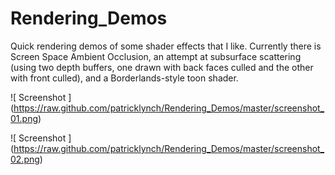 Rendering_Demos
===============

Quick rendering demos of some shader effects that I like.  Currently there is Screen Space Ambient Occlusion, an attempt at subsurface scattering (using two depth buffers, one drawn with back faces culled and the other with front culled), and a Borderlands-style toon shader.

![ Screenshot ] (https://raw.github.com/patricklynch/Rendering_Demos/master/screenshot_01.png)

![ Screenshot ] (https://raw.github.com/patricklynch/Rendering_Demos/master/screenshot_02.png)
